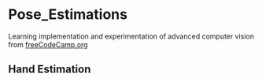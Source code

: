 # Pose_Estimations
Learning implementation and experimentation of advanced computer vision from [freeCodeCamp.org](https://www.youtube.com/watch?v=01sAkU_NvOY)

## Hand Estimation
